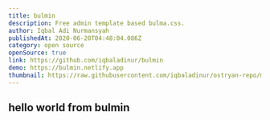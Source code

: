 ```yaml
---
title: bulmin
description: Free admin template based bulma.css.
author: Iqbal Adi Nurmansyah
publishedAt: 2020-06-20T04:48:04.086Z
category: open source
openSource: true
link: https://github.com/iqbaladinur/bulmin
demo: https://bulmin.netlify.app
thumbnail: https://raw.githubusercontent.com/iqbaladinur/ostryan-repo/master/repo_content/bulmin.png
---
```


## hello world from bulmin
